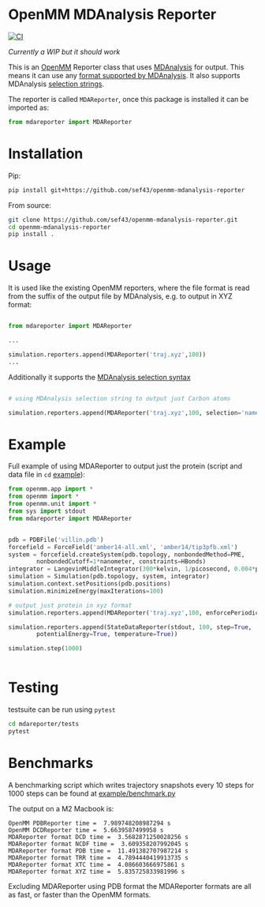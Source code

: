 # OpenMM MDAnalysis Reporter

[![CI](https://github.com/sef43/openmm-mdanalysis-reporter/actions/workflows/CI.yml/badge.svg)](https://github.com/sef43/openmm-mdanalysis-reporter/actions/workflows/CI.yml)

*Currently a WIP but it should work* 

This is an [OpenMM](https://openmm.org/) Reporter class that uses [MDAnalysis](https://www.mdanalysis.org/) for output. This means it can use any [format supported by MDAnalysis](https://userguide.mdanalysis.org/stable/formats/index.html).
It also supports MDAnalysis [selection strings](https://docs.mdanalysis.org/stable/documentation_pages/selections.html).

The reporter is called `MDAReporter`, once this package is installed it can be imported as:
```python
from mdareporter import MDAReporter
```

# Installation
Pip:
```bash
pip install git+https://github.com/sef43/openmm-mdanalysis-reporter
```
From source:
```bash
git clone https://github.com/sef43/openmm-mdanalysis-reporter.git
cd openmm-mdanalysis-reporter
pip install .
```


# Usage
It is used like the existing OpenMM reporters, where the file format is read from the suffix of the output file by MDAnalysis, e.g. to output in XYZ format:
```python

from mdareporter import MDAReporter

...

simulation.reporters.append(MDAReporter('traj.xyz',100))
...

```

Additionally it supports the [MDAnalysis selection syntax](https://docs.mdanalysis.org/stable/documentation_pages/selections.html)
```python

# using MDAnalysis selection string to output just Carbon atoms

simulation.reporters.append(MDAReporter('traj.xyz',100, selection='name C'))
```

# Example

Full example of using MDAReporter to output just the protein (script and data file in `cd` [example](./example)):
```python
from openmm.app import *
from openmm import *
from openmm.unit import *
from sys import stdout
from mdareporter import MDAReporter


pdb = PDBFile('villin.pdb')
forcefield = ForceField('amber14-all.xml', 'amber14/tip3pfb.xml')
system = forcefield.createSystem(pdb.topology, nonbondedMethod=PME,
        nonbondedCutoff=1*nanometer, constraints=HBonds)
integrator = LangevinMiddleIntegrator(300*kelvin, 1/picosecond, 0.004*picoseconds)
simulation = Simulation(pdb.topology, system, integrator)
simulation.context.setPositions(pdb.positions)
simulation.minimizeEnergy(maxIterations=100)

# output just protein in xyz format
simulation.reporters.append(MDAReporter('traj.xyz',100, enforcePeriodicBox=False, selection="protein"))

simulation.reporters.append(StateDataReporter(stdout, 100, step=True,
        potentialEnergy=True, temperature=True))

simulation.step(1000)
    
```

# Testing
testsuite can be run using `pytest`
```bash
cd mdareporter/tests
pytest
```

# Benchmarks
A benchmarking script which writes trajectory snapshots every 10 steps for 1000 steps can be found at [example/benchmark.py](example/benchmark.py)

The output on a M2 Macbook is:
```
OpenMM PDBReporter time =  7.989748208987294 s
OpenMM DCDReporter time =  5.6639587499958 s
MDAReporter format DCD time =  3.5682871250028256 s
MDAReporter format NCDF time =  3.609358207992045 s
MDAReporter format PDB time =  11.491382707987214 s
MDAReporter format TRR time =  4.7894440419913735 s
MDAReporter format XTC time =  4.086603666975861 s
MDAReporter format XYZ time =  5.835725833981996 s
```

Excluding MDAReporter using PDB format the MDAReporter formats are all as fast, or faster than the OpenMM formats.

